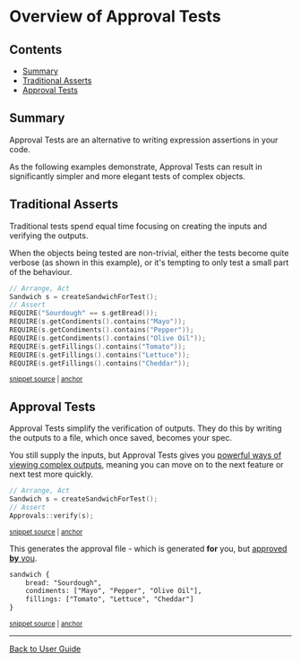 <!--
GENERATED FILE - DO NOT EDIT
This file was generated by [MarkdownSnippets](https://github.com/SimonCropp/MarkdownSnippets).
Source File: /doc/mdsource/Overview.source.md
To change this file edit the source file and then execute ./run_markdown_templates.sh.
-->

<a id="top"></a>

# Overview of Approval Tests

<!-- toc -->
## Contents

  * [Summary](#summary)
  * [Traditional Asserts](#traditional-asserts)
  * [Approval Tests](#approval-tests)<!-- endtoc -->

## Summary

Approval Tests are an alternative to writing expression assertions in your code.

As the following examples demonstrate, Approval Tests can result in significantly simpler and more elegant tests of complex objects.

## Traditional Asserts

Traditional tests spend equal time focusing on creating the inputs and verifying the outputs. 

When the objects being tested are non-trivial, either the tests become quite verbose (as shown in this example), or it's tempting to only test a small part of the behaviour.

<!-- snippet: sandwich_example_with_requires -->
<a id='snippet-sandwich_example_with_requires'></a>
```cpp
// Arrange, Act
Sandwich s = createSandwichForTest();
// Assert
REQUIRE("Sourdough" == s.getBread());
REQUIRE(s.getCondiments().contains("Mayo"));
REQUIRE(s.getCondiments().contains("Pepper"));
REQUIRE(s.getCondiments().contains("Olive Oil"));
REQUIRE(s.getFillings().contains("Tomato"));
REQUIRE(s.getFillings().contains("Lettuce"));
REQUIRE(s.getFillings().contains("Cheddar"));
```
<sup><a href='/tests/DocTest_Tests/docs/OverviewExamples.cpp#L89-L100' title='File snippet `sandwich_example_with_requires` was extracted from'>snippet source</a> | <a href='#snippet-sandwich_example_with_requires' title='Navigate to start of snippet `sandwich_example_with_requires`'>anchor</a></sup>
<!-- endsnippet -->

## Approval Tests

Approval Tests simplify the verification of outputs. They do this by writing the outputs to a file, which once saved, becomes your spec.

You still supply the inputs, but Approval Tests gives you [powerful ways of viewing complex outputs](/doc/Reporters.md#top), meaning you can move on to the next feature or next test more quickly.

<!-- snippet: sandwich_example_with_approvals -->
<a id='snippet-sandwich_example_with_approvals'></a>
```cpp
// Arrange, Act
Sandwich s = createSandwichForTest();
// Assert
Approvals::verify(s);
```
<sup><a href='/tests/DocTest_Tests/docs/OverviewExamples.cpp#L105-L110' title='File snippet `sandwich_example_with_approvals` was extracted from'>snippet source</a> | <a href='#snippet-sandwich_example_with_approvals' title='Navigate to start of snippet `sandwich_example_with_approvals`'>anchor</a></sup>
<!-- endsnippet -->

This generates the approval file - which is generated **for** you, but [approved **by** you](/doc/ApprovingResults.md#top).

<!-- snippet: OverviewExamples.SandwichExampleWithApprovals.approved.txt -->
<a id='snippet-OverviewExamples.SandwichExampleWithApprovals.approved.txt'></a>
```txt
sandwich {
    bread: "Sourdough",
    condiments: ["Mayo", "Pepper", "Olive Oil"],
    fillings: ["Tomato", "Lettuce", "Cheddar"]
}
```
<sup><a href='/tests/DocTest_Tests/docs/approval_tests/OverviewExamples.SandwichExampleWithApprovals.approved.txt#L1-L5' title='File snippet `OverviewExamples.SandwichExampleWithApprovals.approved.txt` was extracted from'>snippet source</a> | <a href='#snippet-OverviewExamples.SandwichExampleWithApprovals.approved.txt' title='Navigate to start of snippet `OverviewExamples.SandwichExampleWithApprovals.approved.txt`'>anchor</a></sup>
<!-- endsnippet -->

---

[Back to User Guide](/doc/README.md#top)
